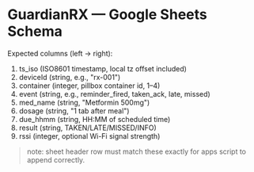# GuardianRX — Google Sheets Schema

Expected columns (left → right):

1. ts_iso       (ISO8601 timestamp, local tz offset included)
2. deviceId     (string, e.g., "rx-001")
3. container    (integer, pillbox container id, 1–4)
4. event        (string, e.g., reminder_fired, taken_ack, late, missed)
5. med_name     (string, "Metformin 500mg")
6. dosage       (string, "1 tab after meal")
7. due_hhmm     (string, HH:MM of scheduled time)
8. result       (string, TAKEN/LATE/MISSED/INFO)
9. rssi         (integer, optional Wi-Fi signal strength)

> note: sheet header row must match these exactly for apps script to append correctly.

